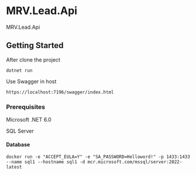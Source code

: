 # MRV.Lead.Api

MRV.Lead.Api 

## Getting Started

After clone the project 

```
dotnet run
```

Use Swagger in host

```
https://localhost:7196/swagger/index.html
```

### Prerequisites

Microsoft .NET 6.0

SQL Server

#### Database
```
docker run -e "ACCEPT_EULA=Y" -e "SA_PASSWORD=Helloword!" -p 1433:1433 --name sql1 --hostname sql1 -d mcr.microsoft.com/mssql/server:2022-latest
```